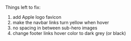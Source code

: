 Things left to fix: 
  1. add Apple logo favicon 
  2. make the navbar links turn yellow when hover
  3. no spacing in between sub-hero images
  4. change footer links hover color to dark grey (or black)
